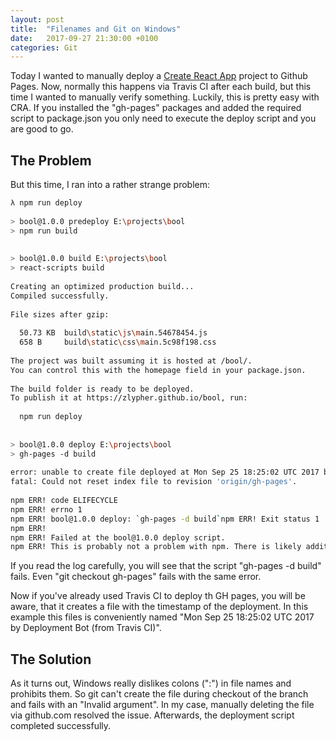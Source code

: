```yaml
---
layout: post
title:  "Filenames and Git on Windows"
date:   2017-09-27 21:30:00 +0100
categories: Git
---
```


Today I wanted to manually deploy a [Create React App](https://github.com/facebookincubator/create-react-app) project to Github Pages. Now, normally this happens via Travis CI after each build, but this time I wanted to manually verify something. Luckily, this is pretty easy with CRA. If you installed the "gh-pages" packages and added the required script to package.json you only need to execute the deploy script and you are good to go.

## The Problem

But this time, I ran into a rather strange problem:

```bash
λ npm run deploy                                                                                                                   
                                                                                                                                   
> bool@1.0.0 predeploy E:\projects\bool                                                                                            
> npm run build                                                                                                                    
                                                                                                                                   
                                                                                                                                   
> bool@1.0.0 build E:\projects\bool                                                                                                
> react-scripts build                                                                                                              
                                                                                                                                   
Creating an optimized production build...                                                                                          
Compiled successfully.                                                                                                             
                                                                                                                                   
File sizes after gzip:                                                                                                             
                                                                                                                                   
  50.73 KB  build\static\js\main.54678454.js                                                                                       
  658 B     build\static\css\main.5c98f198.css                                                                                     
                                                                                                                                   
The project was built assuming it is hosted at /bool/.                                                                             
You can control this with the homepage field in your package.json.                                                                 
                                                                                                                                   
The build folder is ready to be deployed.                                                                                          
To publish it at https://zlypher.github.io/bool, run:                                                                              
                                                                                                                                   
  npm run deploy                                                                                                                   
                                                                                                                                   
                                                                                                                                   
> bool@1.0.0 deploy E:\projects\bool                                                                                               
> gh-pages -d build                                                                                                                
                                                                                                                                   
error: unable to create file deployed at Mon Sep 25 18:25:02 UTC 2017 by Deployment Bot (from Travis CI): Invalid argument         
fatal: Could not reset index file to revision 'origin/gh-pages'.                                                                   
                                                                                                                                   
npm ERR! code ELIFECYCLE                                                                                                           
npm ERR! errno 1                                                                                                                   
npm ERR! bool@1.0.0 deploy: `gh-pages -d build`npm ERR! Exit status 1                                                              
npm ERR!                                                                                                                           
npm ERR! Failed at the bool@1.0.0 deploy script.                                                                                   
npm ERR! This is probably not a problem with npm. There is likely additional logging output above.                                 
```

If you read the log carefully, you will see that the script "gh-pages -d build" fails. Even "git checkout gh-pages" fails with the same error.

Now if you've already used Travis CI to deploy th GH pages, you will be aware, that it creates a file with the timestamp of the deployment. In this example this files is conveniently named "Mon Sep 25 18:25:02 UTC 2017 by Deployment Bot (from Travis CI)".

## The Solution

As it turns out, Windows really dislikes colons (":") in file names and prohibits them. So git can't create the file during checkout of the branch and fails with an "Invalid argument". In my case, manually deleting the file via github.com resolved the issue. Afterwards, the deployment script completed successfully.